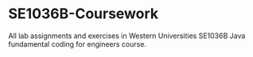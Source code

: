 # SE1036B-Coursework

All lab assignments and exercises in Western Universities SE1036B Java fundamental coding for engineers course.

